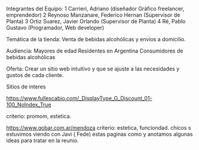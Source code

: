 





Integrantes del Equipo: 
                     1 Carrieri, Adriano (diseñador Gráfico freelancer, emprendedor)
                     2 Reynoso Manzanare, Federico Hernan  (Supervisor de Planta)
                     3 Ortiz Suarez, Javier Orlando (Supervisor de Planta)
                     4 Ré, Pablo Gustavo (Programador, Web developer)



Temática de la tienda:
                     Venta de bebidas alcohólicas y envíos a domicilio.

Audiencia:
                     Mayores de edad
                     Residentes en Argentina
                     Consumidores de bebidas alcohólicas


Oferta:
                     Crear un sitio web intuitivo y que se ajuste a las necesidades y gustos de cada cliente.


Sitios de interes 

https://www.fullescabio.com/_DisplayType_G_Discount_01-100_NoIndex_True

criterio:  promom, estetica. 

https://www.gobar.com.ar/mendoza
criterio: estetica, funciondad.
chicos  s  estuvimos viendo con Javi  ( Fede)  estas paginas como y anotamos algunas ideas para tratar en la reunio. 
  

